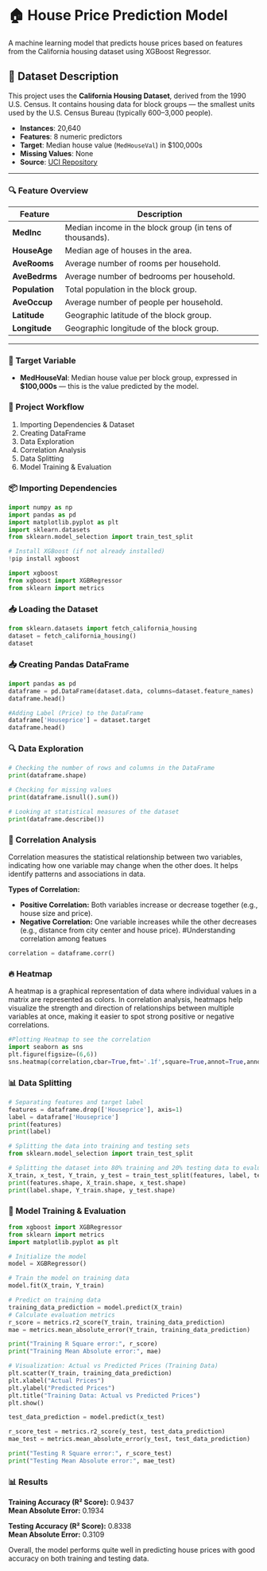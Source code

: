 # 🏠 House Price Prediction Model

A machine learning model that predicts house prices based on features from the California housing dataset using XGBoost Regressor.
## 📁 Dataset Description

This project uses the **California Housing Dataset**, derived from the 1990 U.S. Census. It contains housing data for block groups — the smallest units used by the U.S. Census Bureau (typically 600–3,000 people).

- **Instances**: 20,640  
- **Features**: 8 numeric predictors  
- **Target**: Median house value (`MedHouseVal`) in $100,000s  
- **Missing Values**: None  
- **Source**: [UCI Repository](https://www.dcc.fc.up.pt/~ltorgo/Regression/cal_housing.html)

---

### 🔍 Feature Overview

| Feature      | Description |
|--------------|-------------|
| **MedInc**   | Median income in the block group (in tens of thousands). |
| **HouseAge** | Median age of houses in the area. |
| **AveRooms** | Average number of rooms per household. |
| **AveBedrms**| Average number of bedrooms per household. |
| **Population**| Total population in the block group. |
| **AveOccup** | Average number of people per household. |
| **Latitude** | Geographic latitude of the block group. |
| **Longitude**| Geographic longitude of the block group. |

---

### 🎯 Target Variable

- **MedHouseVal**: Median house value per block group, expressed in **$100,000s** — this is the value predicted by the model.
### 🔧 Project Workflow

1. Importing Dependencies & Dataset  
2. Creating DataFrame  
3. Data Exploration  
4. Correlation Analysis  
5. Data Splitting  
6. Model Training & Evaluation

### 📦 Importing Dependencies

```python
import numpy as np
import pandas as pd
import matplotlib.pyplot as plt
import sklearn.datasets
from sklearn.model_selection import train_test_split

# Install XGBoost (if not already installed)
!pip install xgboost

import xgboost
from xgboost import XGBRegressor
from sklearn import metrics
```
### 📥 Loading the Dataset
```python
from sklearn.datasets import fetch_california_housing
dataset = fetch_california_housing()
dataset
```
### 📥 Creating Pandas DataFrame

```python
import pandas as pd
dataframe = pd.DataFrame(dataset.data, columns=dataset.feature_names)
dataframe.head()

#Adding Label (Price) to the DataFrame
dataframe['Houseprice'] = dataset.target
dataframe.head()
```
### 🔍 Data Exploration

```python
# Checking the number of rows and columns in the DataFrame
print(dataframe.shape)

# Checking for missing values
print(dataframe.isnull().sum())

# Looking at statistical measures of the dataset
print(dataframe.describe())
```
### 🔗 Correlation Analysis

Correlation measures the statistical relationship between two variables, indicating how one variable may change when the other does. It helps identify patterns and associations in data.

**Types of Correlation:**

- **Positive Correlation:** Both variables increase or decrease together (e.g., house size and price).
- **Negative Correlation:** One variable increases while the other decreases (e.g., distance from city center and house price).
#Understanding correlation among featues
```python
correlation = dataframe.corr()
```
### 🔥 Heatmap

A heatmap is a graphical representation of data where individual values in a matrix are represented as colors. In correlation analysis, heatmaps help visualize the strength and direction of relationships between multiple variables at once, making it easier to spot strong positive or negative correlations.

```python
#Plotting Heatmap to see the correlation
import seaborn as sns
plt.figure(figsize=(6,6))
sns.heatmap(correlation,cbar=True,fmt='.1f',square=True,annot=True,annot_kws={'size':8},cmap='Blues')
```
### 📊 Data Splitting

```python
# Separating features and target label
features = dataframe.drop(['Houseprice'], axis=1)
label = dataframe['Houseprice']
print(features)
print(label)

# Splitting the data into training and testing sets
from sklearn.model_selection import train_test_split

# Splitting the dataset into 80% training and 20% testing data to evaluate model performance on unseen data
X_train, x_test, Y_train, y_test = train_test_split(features, label, test_size=0.2, random_state=2)
print(features.shape, X_train.shape, x_test.shape)
print(label.shape, Y_train.shape, y_test.shape)
```
### 🤖 Model Training & Evaluation

```python
from xgboost import XGBRegressor
from sklearn import metrics
import matplotlib.pyplot as plt

# Initialize the model
model = XGBRegressor()

# Train the model on training data
model.fit(X_train, Y_train)

# Predict on training data
training_data_prediction = model.predict(X_train)
# Calculate evaluation metrics
r_score = metrics.r2_score(Y_train, training_data_prediction)
mae = metrics.mean_absolute_error(Y_train, training_data_prediction)

print("Training R Square error:", r_score)
print("Training Mean Absolute error:", mae)

# Visualization: Actual vs Predicted Prices (Training Data)
plt.scatter(Y_train, training_data_prediction)
plt.xlabel("Actual Prices")
plt.ylabel("Predicted Prices")
plt.title("Training Data: Actual vs Predicted Prices")
plt.show()

test_data_prediction = model.predict(x_test)

r_score_test = metrics.r2_score(y_test, test_data_prediction)
mae_test = metrics.mean_absolute_error(y_test, test_data_prediction)

print("Testing R Square error:", r_score_test)
print("Testing Mean Absolute error:", mae_test)
```
### 📊 Results

**Training Accuracy (R² Score):** 0.9437  
**Mean Absolute Error:** 0.1934

**Testing Accuracy (R² Score):** 0.8338  
**Mean Absolute Error:** 0.3109

Overall, the model performs quite well in predicting house prices with good accuracy on both training and testing data.







